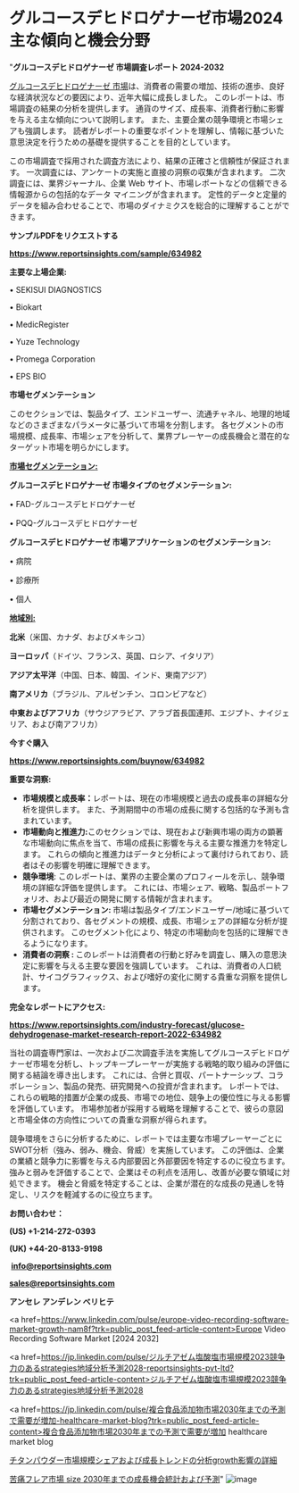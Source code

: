 # グルコースデヒドロゲナーゼ市場2024主な傾向と機会分野

"<strong>グルコースデヒドロゲナーゼ 市場調査レポート 2024-2032</strong>

<a href=https://www.reportsinsights.com/sample/634982>グルコースデヒドロゲナーゼ 市場</a>は、消費者の需要の増加、技術の進歩、良好な経済状況などの要因により、近年大幅に成長しました。 このレポートは、市場調査の結果の分析を提供します。 通貨のサイズ、成長率、消費者行動に影響を与える主な傾向について説明します。 また、主要企業の競争環境と市場シェアも強調します。 読者がレポートの重要なポイントを理解し、情報に基づいた意思決定を行うための基礎を提供することを目的としています。

この市場調査で採用された調査方法により、結果の正確さと信頼性が保証されます。 一次調査には、アンケートの実施と直接の洞察の収集が含まれます。 二次調査には、業界ジャーナル、企業 Web サイト、市場レポートなどの信頼できる情報源からの包括的なデータ マイニングが含まれます。 定性的データと定量的データを組み合わせることで、市場のダイナミクスを総合的に理解することができます。

<strong><b>サンプルPDFをリクエストする</b></strong>

<a href=https://www.reportsinsights.com/sample/634982><strong><u>https://www.reportsinsights.com/sample/634982</u></strong></a>

<strong>主要な上場企業:</strong>

• SEKISUI DIAGNOSTICS 

• Biokart 

• MedicRegister 

• Yuze Technology 

• Promega Corporation 

• EPS BIO

<strong>市場セグメンテーション</strong>

このセクションでは、製品タイプ、エンドユーザー、流通チャネル、地理的地域などのさまざまなパラメータに基づいて市場を分割します。 各セグメントの市場規模、成長率、市場シェアを分析して、業界プレーヤーの成長機会と潜在的なターゲット市場を明らかにします。

<strong><u>市場セグメンテーション</u></strong><strong><u>:</u></strong>

<strong>グルコースデヒドロゲナーゼ 市場タイプのセグメンテーション:</strong>

• FAD-グルコースデヒドロゲナーゼ

• PQQ-グルコースデヒドロゲナーゼ

<strong>グルコースデヒドロゲナーゼ 市場アプリケーションのセグメンテーション:</strong>

• 病院

• 診療所

• 個人

<strong><u>地域別</u></strong><strong><u>:</u></strong>

<strong>北米</strong>（米国、カナダ、およびメキシコ）

<strong>ヨーロッパ</strong>（ドイツ、フランス、英国、ロシア、イタリア）

<strong>アジア太平洋</strong>（中国、日本、韓国、インド、東南アジア）

<strong>南アメリカ</strong>（ブラジル、アルゼンチン、コロンビアなど）

<strong>中東およびアフリカ</strong>（サウジアラビア、アラブ首長国連邦、エジプト、ナイジェリア、および南アフリカ）

<strong>今すぐ購入</strong>

<a href=https://www.reportsinsights.com/buynow/634982><strong><u>https://www.reportsinsights.com/buynow/634982</u></strong></a>

<strong>重要な洞察:</strong>
<ul>
  <li><strong>市場規模と成長率：</strong>レポートは、現在の市場規模と過去の成長率の詳細な分析を提供します。 また、予測期間中の市場の成長に関する包括的な予測も含まれています。</li>
  <li><strong>市場動向と推進力:</strong>このセクションでは、現在および新興市場の両方の顕著な市場動向に焦点を当て、市場の成長に影響を与える主要な推進力を特定します。 これらの傾向と推進力はデータと分析によって裏付けられており、読者はその影響を明確に理解できます。</li>
  <li><strong>競争環境</strong>: このレポートは、業界の主要企業のプロフィールを示し、競争環境の詳細な評価を提供します。 これには、市場シェア、戦略、製品ポートフォリオ、および最近の開発に関する情報が含まれます。</li>
  <li><strong>市場セグメンテーション: </strong>市場は製品タイプ/エンドユーザー/地域に基づいて分割されており、各セグメントの規模、成長、市場シェアの詳細な分析が提供されます。 このセグメント化により、特定の市場動向を包括的に理解できるようになります。</li>
  <li><strong>消費者の洞察 : </strong>このレポートは消費者の行動と好みを調査し、購入の意思決定に影響を与える主要な要因を強調しています。 これは、消費者の人口統計、サイコグラフィックス、および嗜好の変化に関する貴重な洞察を提供します。</li>
</ul>
<strong>完全なレポートにアクセス:</strong>

<a href=https://www.reportsinsights.com/industry-forecast/glucose-dehydrogenase-market-research-report-2022-634982><strong><u><b>https://www.reportsinsights.com/industry-forecast/glucose-dehydrogenase-market-research-report-2022-634982</b></u></strong></a>

当社の調査専門家は、一次および二次調査手法を実施してグルコースデヒドロゲナーゼ市場を分析し、トップキープレーヤーが実施する戦略的取り組みの評価に関する結論を導き出します。 これには、合併と買収、パートナーシップ、コラボレーション、製品の発売、研究開発への投資が含まれます。 レポートでは、これらの戦略的措置が企業の成長、市場での地位、競争上の優位性に与える影響を評価しています。 市場参加者が採用する戦略を理解することで、彼らの意図と市場全体の方向性についての貴重な洞察が得られます。

競争環境をさらに分析するために、レポートでは主要な市場プレーヤーごとにSWOT分析（強み、弱み、機会、脅威）を実施しています。 この評価は、企業の業績と競争力に影響を与える内部要因と外部要因を特定するのに役立ちます。 強みと弱みを評価することで、企業はその利点を活用し、改善が必要な領域に対処できます。 機会と脅威を特定することは、企業が潜在的な成長の見通しを特定し、リスクを軽減するのに役立ちます。

<strong>お問い合わせ：</strong>

<strong>(US) +1-214-272-0393</strong>

<strong>(UK) +44-20-8133-9198</strong>

<strong> </strong><a href=info@reportsinsights.com><strong><u>info@reportsinsights.com</u></strong></a>

<a href=sales@reportsinsights.com><strong><u>sales@reportsinsights.com</u></strong></a>

<strong>アンセレ アンデレン ベリヒテ</strong>

<a href=https://www.linkedin.com/pulse/europe-video-recording-software-market-growth-nam8f?trk=public_post_feed-article-content>Europe Video Recording Software Market [2024 2032]</a>

<a href=https://jp.linkedin.com/pulse/ジルチアゼム塩酸塩市場規模2023競争力のあるstrategies地域分析予測2028-reportsinsights-pvt-ltd?trk=public_post_feed-article-content>ジルチアゼム塩酸塩市場規模2023競争力のあるstrategies地域分析予測2028</a>

<a href=https://jp.linkedin.com/pulse/複合食品添加物市場2030年までの予測で需要が増加-healthcare-market-blog?trk=public_post_feed-article-content>複合食品添加物市場2030年までの予測で需要が増加 healthcare market blog</a>

<a href=https://www.linkedin.com/pulse/チタンパウダー市場規模シェアおよび成長トレンドの分析growth影響の詳細-community-market-research/>チタンパウダー市場規模シェアおよび成長トレンドの分析growth影響の詳細</a>

<a href=https://www.linkedin.com/pulse/苦痛フレア市場-size-2030年までの成長機会統計および予測-reports-insights-expert-45wfe/>苦痛フレア市場 size 2030年までの成長機会統計および予測</a>"
![image](https://github.com/gayatrid12/RIstratergy/assets/158473851/3d920e06-ce7a-4294-b6eb-04217d56c4ae)
